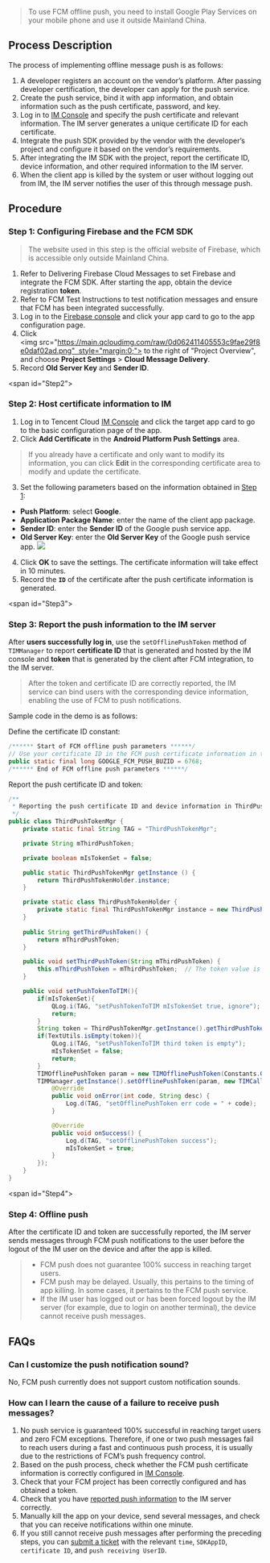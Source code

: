 > To use FCM offline push, you need to install Google Play Services on your mobile phone and use it outside Mainland China.

## Process Description

The process of implementing offline message push is as follows:
1. A developer registers an account on the vendor’s platform. After passing developer certification, the developer can apply for the push service.
2. Create the push service, bind it with app information, and obtain information such as the push certificate, password, and key.
3. Log in to [IM Console](https://console.qcloud.com/avc) and specify the push certificate and relevant information. The IM server generates a unique certificate ID for each certificate.
4. Integrate the push SDK provided by the vendor with the developer’s project and configure it based on the vendor’s requirements.
5. After integrating the IM SDK with the project, report the certificate ID, device information, and other required information to the IM server.
6. When the client app is killed by the system or user without logging out from IM, the IM server notifies the user of this through message push.

## Procedure
<span id="Step1"></span>
### Step 1: Configuring Firebase and the FCM SDK
> The website used in this step is the official website of Firebase, which is accessible only outside Mainland China.

1. Refer to Delivering Firebase Cloud Messages to set Firebase and integrate the FCM SDK. After starting the app, obtain the device registration **token**.
2. Refer to FCM Test Instructions to test notification messages and ensure that FCM has been integrated successfully.
3. Log in to the [Firebase console](https://console.firebase.google.com) and click your app card to go to the app configuration page.
4. Click <img src="https://main.qcloudimg.com/raw/0d062411405553c9fae29f8e0daf02ad.png"  style="margin:0;"> to the right of "Project Overview", and choose **Project Settings** > **Cloud Message Delivery**.
5. Record **Old Server Key** and **Sender ID**.

<span id="Step2"></span>
### Step 2: Host certificate information to IM 
1. Log in to Tencent Cloud [IM Console](https://console.qcloud.com/avc) and click the target app card to go to the basic configuration page of the app.
2. Click **Add Certificate** in the **Android Platform Push Settings** area.
 > If you already have a certificate and only want to modify its information, you can click **Edit** in the corresponding certificate area to modify and update the certificate.
 >

3. Set the following parameters based on the information obtained in [Step 1](#step-1.3A-configuring-firebase-and-the-fcm-sdk):
 - **Push Platform**: select **Google**.
 - **Application Package Name**: enter the name of the client app package.
 - **Sender ID**: enter the **Sender ID** of the Google push service app.
 - **Old Server Key**: enter the **Old Server Key** of the Google push service app.
  ![](https://main.qcloudimg.com/raw/20e84d1ce9d135e098ff4df1a56d8095.png)
4. Click **OK** to save the settings. The certificate information will take effect in 10 minutes.
5. Record the **`ID`** of the certificate after the push certificate information is generated.


<span id="Step3"></span>
### Step 3: Report the push information to the IM server

After **users successfully log in**, use the `setOfflinePushToken` method of `TIMManager` to report **certificate ID** that is generated and hosted by the IM console and **token** that is generated by the client after FCM integration, to the IM server.

> After the token and certificate ID are correctly reported, the IM service can bind users with the corresponding device information, enabling the use of FCM to push notifications.

Sample code in the demo is as follows:

Define the certificate ID constant:
```java
/****** Start of FCM offline push parameters ******/
// Use your certificate ID in the FCM push certificate information in the IM console
public static final long GOOGLE_FCM_PUSH_BUZID = 6768;
/****** End of FCM offline push parameters ******/
```

Report the push certificate ID and token:
```java
/**
 * Reporting the push certificate ID and device information in ThirdPushTokenMgr.java
 */
public class ThirdPushTokenMgr {
    private static final String TAG = "ThirdPushTokenMgr";

    private String mThirdPushToken;

    private boolean mIsTokenSet = false;

    public static ThirdPushTokenMgr getInstance () {
        return ThirdPushTokenHolder.instance;
    }

    private static class ThirdPushTokenHolder {
        private static final ThirdPushTokenMgr instance = new ThirdPushTokenMgr();
    }
  
    public String getThirdPushToken() {
        return mThirdPushToken;
    }

    public void setThirdPushToken(String mThirdPushToken) {
        this.mThirdPushToken = mThirdPushToken;  // The token value is specified here.
    }

    public void setPushTokenToTIM(){
        if(mIsTokenSet){
            QLog.i(TAG, "setPushTokenToTIM mIsTokenSet true, ignore");
            return;
        }
        String token = ThirdPushTokenMgr.getInstance().getThirdPushToken();
        if(TextUtils.isEmpty(token)){
            QLog.i(TAG, "setPushTokenToTIM third token is empty");
            mIsTokenSet = false;
            return;
        }
        TIMOfflinePushToken param = new TIMOfflinePushToken(Constants.GOOGLE_FCM_PUSH_BUZID, token);
        TIMManager.getInstance().setOfflinePushToken(param, new TIMCallBack() {
            @Override
            public void onError(int code, String desc) {
                Log.d(TAG, "setOfflinePushToken err code = " + code);
            }

            @Override
            public void onSuccess() {
                Log.d(TAG, "setOfflinePushToken success");
                mIsTokenSet = true;
            }
        });
    }
}
```

<span id="Step4"></span>
### Step 4: Offline push

After the certificate ID and token are successfully reported, the IM server sends messages through FCM push notifications to the user before the logout of the IM user on the device and after the app is killed.

>
> - FCM push does not guarantee 100% success in reaching target users.
> - FCM push may be delayed. Usually, this pertains to the timing of app killing. In some cases, it pertains to the FCM push service.
> - If the IM user has logged out or has been forced logout by the IM server (for example, due to login on another terminal), the device cannot receive push messages.

## FAQs
### Can I customize the push notification sound?
No, FCM push currently does not support custom notification sounds.

### How can I learn the cause of a failure to receive push messages?
1. No push service is guaranteed 100% successful in reaching target users and zero FCM exceptions. Therefore, if one or two push messages fail to reach users during a fast and continuous push process, it is usually due to the restrictions of FCM’s push frequency control.
2. Based on the push process, check whether the FCM push certificate information is correctly configured in [IM Console](https://console.qcloud.com/avc).
3. Check that your FCM project has been correctly configured and has obtained a token.
4. Check that you have [reported push information](#step-3.3A-report-the-push-information-to-the-im-server) to the IM server correctly.
5. Manually kill the app on your device, send several messages, and check that you can receive notifications within one minute.
6. If you still cannot receive push messages after performing the preceding steps, you can [submit a ticket](https://console.cloud.tencent.com/workorder/category) with the relevant `time`, `SDKAppID`, `certificate ID`, and `push receiving UserID`.
